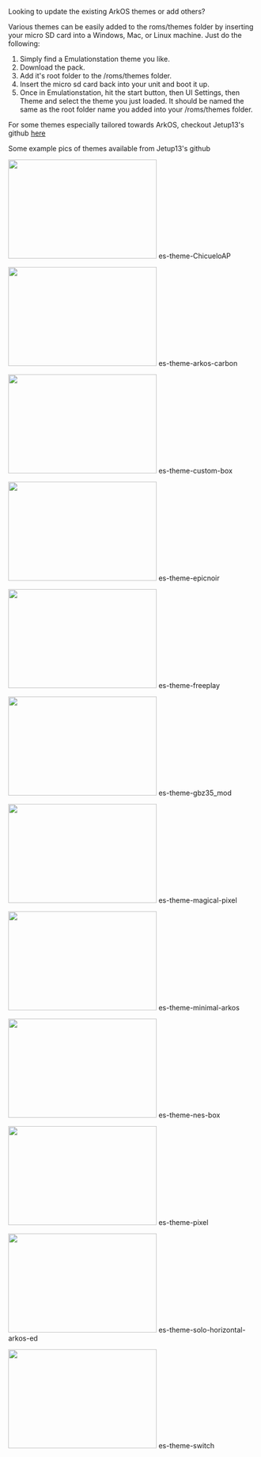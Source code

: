 Looking to update the existing ArkOS themes or add others?  

Various themes can be easily added to the roms/themes folder by inserting your micro SD card into a Windows, Mac, or Linux machine.  Just do the following:

1. Simply find a Emulationstation theme you like.  
1. Download the pack.  
1. Add it's root folder to the /roms/themes folder.  
1. Insert the micro sd card back into your unit and boot it up.  
1. Once in Emulationstation, hit the start button, then UI Settings, then Theme and select the theme you just loaded.  It should be named the same as the root folder name you added into your /roms/themes folder.

For some themes especially tailored towards ArkOS, checkout Jetup13's github [here](https://github.com/Jetup13?tab=repositories)

Some example pics of themes available from Jetup13's github

<p align="left"><img width="300" height="200" src="https://github.com/christianhaitian/arkos/blob/main/themepreviews/es-theme-ChicueloAP.png?raw=true"> es-theme-ChicueloAP 
</p>
<p align="left"><img width="300" height="200" src="https://github.com/christianhaitian/arkos/blob/main/themepreviews/es-theme-arkos-carbon.png?raw=true"> es-theme-arkos-carbon
</p>
<p align="left"><img width="300" height="200" src="https://github.com/christianhaitian/arkos/blob/main/themepreviews/es-theme-custom-box.png?raw=true"> es-theme-custom-box
</p>
<p align="left"><img width="300" height="200" src="https://github.com/christianhaitian/arkos/blob/main/themepreviews/es-theme-epicnoir.png?raw=true"> es-theme-epicnoir
</p>
<p align="left"><img width="300" height="200" src="https://github.com/christianhaitian/arkos/blob/main/themepreviews/es-theme-freeplay.png?raw=true"> es-theme-freeplay
</p>
<p align="left"><img width="300" height="200" src="https://github.com/christianhaitian/arkos/blob/main/themepreviews/es-theme-gbz35_mod.png?raw=true"> es-theme-gbz35_mod
</p>
<p align="left"><img width="300" height="200" src="https://github.com/christianhaitian/arkos/blob/main/themepreviews/es-theme-magical-pixel.png?raw=true"> es-theme-magical-pixel
</p>
<p align="left"><img width="300" height="200" src="https://github.com/christianhaitian/arkos/blob/main/themepreviews/es-theme-minimal-arkos.png?raw=true"> es-theme-minimal-arkos
</p>
<p align="left"><img width="300" height="200" src="https://github.com/christianhaitian/arkos/blob/main/themepreviews/es-theme-nes-box.png?raw=true"> es-theme-nes-box
</p>
<p align="left"><img width="300" height="200" src="https://github.com/christianhaitian/arkos/blob/main/themepreviews/es-theme-pixel.png?raw=true"> es-theme-pixel
</p>
<p align="left"><img width="300" height="200" src="https://github.com/christianhaitian/arkos/blob/main/themepreviews/es-theme-solo-horizontal-arkos-ed.png?raw=true"> es-theme-solo-horizontal-arkos-ed
</p>
<p align="left"><img width="300" height="200" src="https://github.com/christianhaitian/arkos/blob/main/themepreviews/es-theme-switch.png?raw=true"> es-theme-switch
</p>